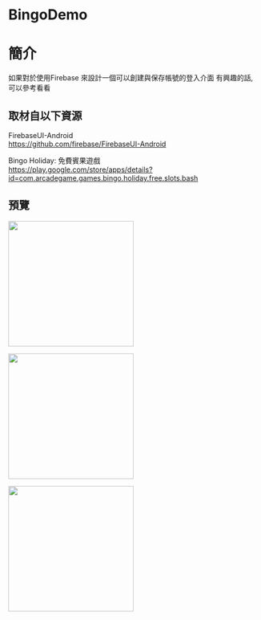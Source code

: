 # BingoDemo

簡介
==================================
如果對於使用Firebase 來設計一個可以創建與保存帳號的登入介面 有興趣的話, 可以參考看看                                   

取材自以下資源
--------
FirebaseUI-Android                                 
https://github.com/firebase/FirebaseUI-Android

Bingo Holiday: 免費賓果遊戲                                 
https://play.google.com/store/apps/details?id=com.arcadegame.games.bingo.holiday.free.slots.bash
       
預覽
--------
<p align="left">
  <img src="https://i.imgur.com/pVGYbBo.png" width="250"/>
</p> 
<p align="left">
  <img src="https://i.imgur.com/jY6wDRD.png" width="250"/>
</p> 
<p align="left">
  <img src="https://i.imgur.com/PiRbqO5.png" width="250"/>
</p> 

